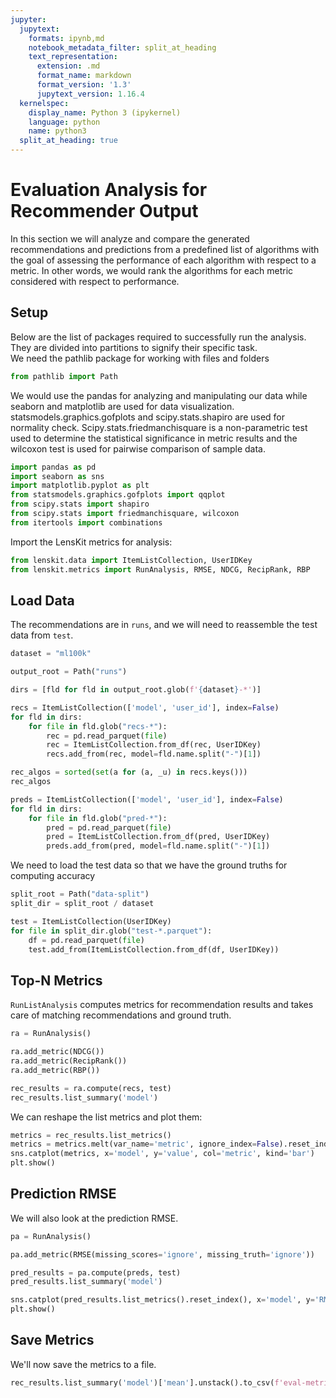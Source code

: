 ```yaml
---
jupyter:
  jupytext:
    formats: ipynb,md
    notebook_metadata_filter: split_at_heading
    text_representation:
      extension: .md
      format_name: markdown
      format_version: '1.3'
      jupytext_version: 1.16.4
  kernelspec:
    display_name: Python 3 (ipykernel)
    language: python
    name: python3
  split_at_heading: true
---
```


# Evaluation Analysis for Recommender Output


In this section we will analyze and compare the generated recommendations and predictions from a predefined list of algorithms with the goal of assessing the performance of each algorithm with respect to a metric. In other words, we would rank the algorithms for each metric considered with respect to performance.


## Setup


Below are the list of packages required to successfully run the analysis. They are divided into partitions to signify their specific task.<br>
We need the pathlib package for working with files and folders

```python
from pathlib import Path
```

We would use the pandas for analyzing and manipulating our data while seaborn and matplotlib are used for data visualization. statsmodels.graphics.gofplots and scipy.stats.shapiro are used for normality check. Scipy.stats.friedmanchisquare is a non-parametric test used to determine the statistical significance in metric results and the wilcoxon test is used for pairwise comparison of sample data.

```python
import pandas as pd
import seaborn as sns
import matplotlib.pyplot as plt
from statsmodels.graphics.gofplots import qqplot
from scipy.stats import shapiro
from scipy.stats import friedmanchisquare, wilcoxon
from itertools import combinations
```


Import the LensKit metrics for analysis:

```python
from lenskit.data import ItemListCollection, UserIDKey
from lenskit.metrics import RunAnalysis, RMSE, NDCG, RecipRank, RBP
```

## Load Data

The recommendations are in `runs`, and we will need to reassemble the test data from `test`.

```python tags=["parameters"]
dataset = "ml100k"
```

```python
output_root = Path("runs")
```

```python
dirs = [fld for fld in output_root.glob(f'{dataset}-*')]
```

```python
recs = ItemListCollection(['model', 'user_id'], index=False)
for fld in dirs:
    for file in fld.glob("recs-*"):
        rec = pd.read_parquet(file)
        rec = ItemListCollection.from_df(rec, UserIDKey)
        recs.add_from(rec, model=fld.name.split("-")[1])
```

```python
rec_algos = sorted(set(a for (a, _u) in recs.keys()))
rec_algos
```

```python
preds = ItemListCollection(['model', 'user_id'], index=False)
for fld in dirs:
    for file in fld.glob("pred-*"):
        pred = pd.read_parquet(file)
        pred = ItemListCollection.from_df(pred, UserIDKey)
        preds.add_from(pred, model=fld.name.split("-")[1])
```

We need to load the test data so that we have the ground truths for computing accuracy

```python
split_root = Path("data-split")
split_dir = split_root / dataset
```

```python
test = ItemListCollection(UserIDKey)
for file in split_dir.glob("test-*.parquet"):
    df = pd.read_parquet(file)
    test.add_from(ItemListCollection.from_df(df, UserIDKey))
```

## Top-N Metrics

`RunListAnalysis` computes metrics for recommendation results and takes care of
matching recommendations and ground truth.

```python
ra = RunAnalysis()

ra.add_metric(NDCG())
ra.add_metric(RecipRank())
ra.add_metric(RBP())

rec_results = ra.compute(recs, test)
rec_results.list_summary('model')
```

We can reshape the list metrics and plot them:

```python
metrics = rec_results.list_metrics()
metrics = metrics.melt(var_name='metric', ignore_index=False).reset_index()
sns.catplot(metrics, x='model', y='value', col='metric', kind='bar')
plt.show()
```

## Prediction RMSE

We will also look at the prediction RMSE.

```python
pa = RunAnalysis()

pa.add_metric(RMSE(missing_scores='ignore', missing_truth='ignore'))

pred_results = pa.compute(preds, test)
pred_results.list_summary('model')
```

```python
sns.catplot(pred_results.list_metrics().reset_index(), x='model', y='RMSE', kind='bar')
plt.show()
```

## Save Metrics

We'll now save the metrics to a file.

```python
rec_results.list_summary('model')['mean'].unstack().to_csv(f'eval-metrics.{dataset}.csv')
```
